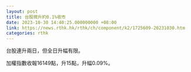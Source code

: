 ```yaml
---
layout: post
title: 台股微升約0.1%收市
date: 2023-10-30 14:40:25.000000000 +08:00
link: https://news.rthk.hk/rthk/ch/component/k2/1725609-20231030.htm
categories: rthk
---
```


台股連升兩日，但全日升幅有限。

加權指數收報16149點，升15點，升幅0.09%。
